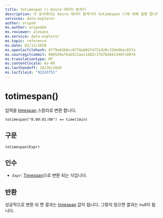 ```yaml
---
title: totimespan ()-Azure 데이터 탐색기
description: 이 문서에서는 Azure 데이터 탐색기의 totimespan ()에 대해 설명 합니다.
services: data-explorer
author: orspod
ms.author: orspodek
ms.reviewer: alexans
ms.service: data-explorer
ms.topic: reference
ms.date: 02/13/2020
ms.openlocfilehash: 0779a6260cc87f8a602f4751d28c33de9bacb57a
ms.sourcegitcommit: 608539af6ab511aa11d82c17b782641340fc8974
ms.translationtype: MT
ms.contentlocale: ko-KR
ms.lasthandoff: 10/20/2020
ms.locfileid: "92243751"
---
```

# <a name="totimespan"></a>totimespan()

입력을 [timespan](./scalar-data-types/timespan.md) 스칼라로 변환 합니다.

```kusto
totimespan("0.00:01:00") == time(1min)
```

## <a name="syntax"></a>구문

`totimespan(Expr)`

## <a name="arguments"></a>인수

* *`Expr`*: [Timespan](./scalar-data-types/timespan.md)으로 변환 되는 식입니다.

## <a name="returns"></a>반환

성공적으로 변환 되 면 결과는 [timespan](./scalar-data-types/timespan.md) 값이 됩니다.
그렇지 않으면 결과는 null이 됩니다.
